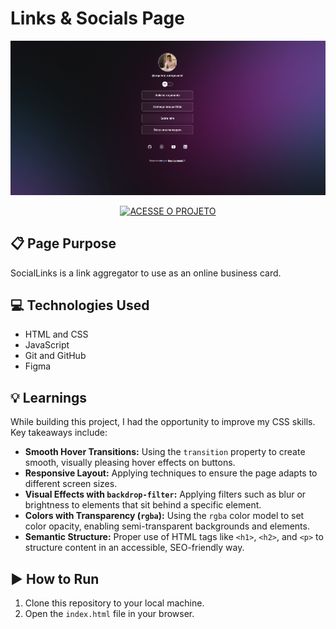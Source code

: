 # Links & Socials Page
<p align="center">
  <a href="https://erodrigovanini.github.io/social-links-page/">
    <img src="assets/preview_dark.png" alt="Preview do projeto" width="900">
  </a>
</p>


<p align="center">
  <a href="https://erodrigovanini.github.io/social-links-page/">
    <img src="https://img.shields.io/badge/ACESSE%20O%20PROJETO-000000?style=for-the-badge" alt="ACESSE O PROJETO">
  </a>
</p>


## :clipboard: Page Purpose
SocialLinks is a link aggregator to use as an online business card.


## :computer: Technologies Used
- HTML and CSS
- JavaScript
- Git and GitHub
- Figma

## :bulb: Learnings
While building this project, I had the opportunity to improve my CSS skills. Key takeaways include:

- **Smooth Hover Transitions:** Using the `transition` property to create smooth, visually pleasing hover effects on buttons.
- **Responsive Layout:** Applying techniques to ensure the page adapts to different screen sizes.
- **Visual Effects with `backdrop-filter`:** Applying filters such as blur or brightness to elements that sit behind a specific element.
- **Colors with Transparency (`rgba`):** Using the `rgba` color model to set color opacity, enabling semi-transparent backgrounds and elements.
- **Semantic Structure:** Proper use of HTML tags like `<h1>`, `<h2>`, and `<p>` to structure content in an accessible, SEO-friendly way.

## :arrow_forward: How to Run
1. Clone this repository to your local machine.
2. Open the `index.html` file in your browser.
